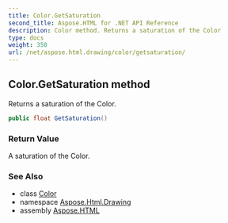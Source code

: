 ```yaml
---
title: Color.GetSaturation
second_title: Aspose.HTML for .NET API Reference
description: Color method. Returns a saturation of the Color
type: docs
weight: 350
url: /net/aspose.html.drawing/color/getsaturation/
---
```

## Color.GetSaturation method

Returns a saturation of the Color.

```csharp
public float GetSaturation()
```

### Return Value

A saturation of the Color.

### See Also

* class [Color](../)
* namespace [Aspose.Html.Drawing](../../color/)
* assembly [Aspose.HTML](../../../)
